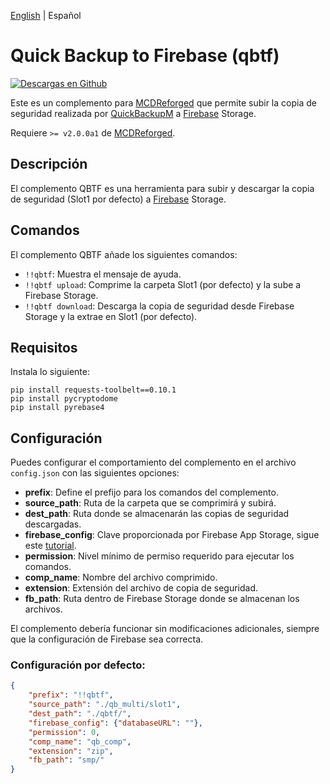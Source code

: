 [English](readme.md) | Español

# Quick Backup to Firebase (qbtf)

[![Descargas en Github](https://img.shields.io/github/downloads/judamar/QBTF/total?label=Descargas%20en%20Github&logo=github)](https://github.com/judamar/QBTF/releases)

Este es un complemento para [MCDReforged](https://github.com/Fallen-Breath/MCDReforged) que permite subir la copia de seguridad realizada por [QuickBackupM](https://github.com/TISUnion/QuickBackupM) a [Firebase](https://firebase.google.com/) Storage.

Requiere `>= v2.0.0a1` de [MCDReforged](https://github.com/Fallen-Breath/MCDReforged).

## Descripción

El complemento QBTF es una herramienta para subir y descargar la copia de seguridad (Slot1 por defecto) a [Firebase](https://firebase.google.com/) Storage.

## Comandos

El complemento QBTF añade los siguientes comandos:
- `!!qbtf`: Muestra el mensaje de ayuda.
- `!!qbtf upload`: Comprime la carpeta Slot1 (por defecto) y la sube a Firebase Storage.
- `!!qbtf download`: Descarga la copia de seguridad desde Firebase Storage y la extrae en Slot1 (por defecto).

## Requisitos
Instala lo siguiente:
```
pip install requests-toolbelt==0.10.1
pip install pycryptodome
pip install pyrebase4
```

## Configuración

Puedes configurar el comportamiento del complemento en el archivo `config.json` con las siguientes opciones:

- **prefix**: Define el prefijo para los comandos del complemento.
- **source_path**: Ruta de la carpeta que se comprimirá y subirá.
- **dest_path**: Ruta donde se almacenarán las copias de seguridad descargadas.
- **firebase_config**: Clave proporcionada por Firebase App Storage, sigue este [tutorial](./tutorials/key_tuto-es.md).
- **permission**: Nivel mínimo de permiso requerido para ejecutar los comandos.
- **comp_name**: Nombre del archivo comprimido.
- **extension**: Extensión del archivo de copia de seguridad.
- **fb_path**: Ruta dentro de Firebase Storage donde se almacenan los archivos.

El complemento debería funcionar sin modificaciones adicionales, siempre que la configuración de Firebase sea correcta.

### Configuración por defecto:

```json
{
    "prefix": "!!qbtf",
    "source_path": "./qb_multi/slot1",
    "dest_path": "./qbtf/",
    "firebase_config": {"databaseURL": ""},
    "permission": 0,
    "comp_name": "qb_comp",
    "extension": "zip",
    "fb_path": "smp/"
}

